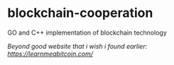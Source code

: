 # blockchain-cooperation
GO and C++ implementation of blockchain technology

*Beyond good website that i wish i found earlier: https://learnmeabitcoin.com/*